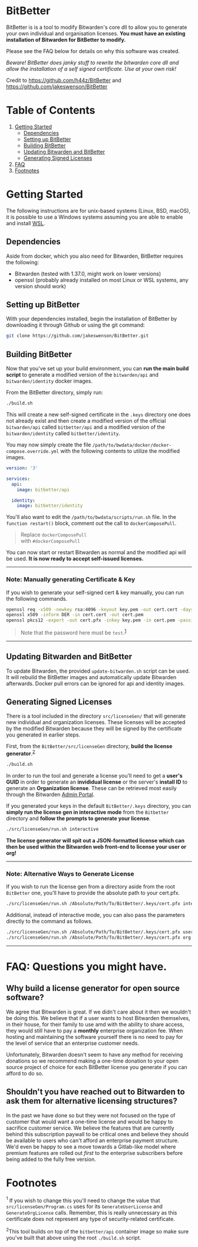 # BitBetter

BitBetter is is a tool to modify Bitwarden's core dll to allow you to generate your own individual and organisation licenses. **You must have an existing installation of Bitwarden for BitBetter to modify.**

Please see the FAQ below for details on why this software was created.

_Beware! BitBetter does janky stuff to rewrite the bitwarden core dll and allow the installation of a self signed certificate. Use at your own risk!_

Credit to https://github.com/h44z/BitBetter and https://github.com/jakeswenson/BitBetter

# Table of Contents
1. [Getting Started](#getting-started)
    + [Dependencies](#dependencies)
    + [Setting up BitBetter](#setting-up-bitbetter)
    + [Building BitBetter](#building-bitbetter)
    + [Updating Bitwarden and BitBetter](#updating-bitwarden-and-bitbetter)
    + [Generating Signed Licenses](#generating-signed-licenses)
2. [FAQ](#faq-questions-you-might-have-)
3. [Footnotes](#footnotes)

# Getting Started
The following instructions are for unix-based systems (Linux, BSD, macOS), it is possible to use a Windows systems assuming you are able to enable and install [WSL](https://docs.microsoft.com/en-us/windows/wsl/install-win10).

## Dependencies
Aside from docker, which you also need for Bitwarden, BitBetter requires the following:

* Bitwarden (tested with 1.37.0, might work on lower versions)
* openssl (probably already installed on most Linux or WSL systems, any version should work)

## Setting up BitBetter
With your dependencies installed, begin the installation of BitBetter by downloading it through Github or using the git command:

```bash
git clone https://github.com/jakeswenson/BitBetter.git
```

## Building BitBetter

Now that you've set up your build environment, you can **run the main build script** to generate a modified version of the `bitwarden/api` and `bitwarden/identity` docker images.

From the BitBetter directory, simply run:
```bash
./build.sh
```

This will create a new self-signed certificate in the `.keys` directory one does not already exist and then create a modified version of the official `bitwarden/api` called `bitbetter/api` and a modified version of the `bitwarden/identity` called `bitbetter/identity`.

You may now simply create the file `/path/to/bwdata/docker/docker-compose.override.yml` with the following contents to utilize the modified images.

```yaml
version: '3'

services:
  api:
    image: bitbetter/api

  identity:
    image: bitbetter/identity
```

You'll also want to edit the `/path/to/bwdata/scripts/run.sh` file. In the `function restart()` block, comment out the call to `dockerComposePull`.

> Replace `dockerComposePull`<br>with `#dockerComposePull`

You can now start or restart Bitwarden as normal and the modified api will be used. **It is now ready to accept self-issued licenses.**

---
### Note: Manually generating Certificate & Key

If you wish to generate your self-signed cert & key manually, you can run the following commands.

```bash
openssl req -x509 -newkey rsa:4096 -keyout key.pem -out cert.cert -days 36500 -outform DER -passout pass:test
openssl x509 -inform DER -in cert.cert -out cert.pem
openssl pkcs12 -export -out cert.pfx -inkey key.pem -in cert.pem -passin pass:test -passout pass:test
```

> Note that the password here must be `test`.<sup>[1](#f1)</sup>

---

## Updating Bitwarden and BitBetter

To update Bitwarden, the provided `update-bitwarden.sh` script can be used. It will rebuild the BitBetter images and automatically update Bitwarden afterwards. Docker pull errors can be ignored for api and identity images.

## Generating Signed Licenses

There is a tool included in the directory `src/licenseGen/` that will generate new individual and organization licenses. These licenses will be accepted by the modified Bitwarden because they will be signed by the certificate you generated in earlier steps.

First, from the `BitBetter/src/licenseGen` directory, **build the license generator**.<sup>[2](#f2)</sup>

```bash
./build.sh
```

In order to run the tool and generate a license you'll need to get a **user's GUID** in order to generate an **invididual license** or the server's **install ID** to generate an **Organization license**. These can be retrieved most easily through the Bitwarden [Admin Portal](https://help.bitwarden.com/article/admin-portal/).

If you generated your keys in the default `BitBetter/.keys` directory, you can **simply run the license gen in interactive mode** from the `Bitbetter` directory and **follow the prompts to generate your license**.

```bash
./src/licenseGen/run.sh interactive
```

**The license generator will spit out a JSON-formatted license which can then be used within the Bitwarden web front-end to license your user or org!**

---

### Note: Alternative Ways to Generate License

If you wish to run the license gen from a directory aside from the root `BitBetter` one, you'll have to provide the absolute path to your cert.pfx.

```bash
./src/licenseGen/run.sh /Absolute/Path/To/BitBetter/.keys/cert.pfx interactive
```

Additional, instead of interactive mode, you can also pass the parameters directly to the command as follows.

```bash
./src/licenseGen/run.sh /Absolute/Path/To/BitBetter/.keys/cert.pfx user "Name" "EMail" "User-GUID"
./src/licenseGen/run.sh /Absolute/Path/To/BitBetter/.keys/cert.pfx org "Name" "EMail" "Install-ID used to install the server"
```

---


# FAQ: Questions you might have.

## Why build a license generator for open source software?

We agree that Bitwarden is great. If we didn't care about it then we wouldn't be doing this. We believe that if a user wants to host Bitwarden themselves, in their house, for their family to use amd with the ability to share access, they would still have to pay a **monthly** enterprise organization fee. When hosting and maintaining the software yourself there is no need to pay for the level of service that an enterprise customer needs.

Unfortunately, Bitwarden doesn't seem to have any method for receiving donations so we recommend making a one-time donation to your open source project of choice for each BitBetter license you generate if you can afford to do so.

## Shouldn't you have reached out to Bitwarden to ask them for alternative licensing structures?

In the past we have done so but they were not focused on the type of customer that would want a one-time license and would be happy to sacrifice customer service. We believe the features that are currently behind this subscription paywall to be critical ones and believe they should be available to users who can't afford an enterprise payment structure. We'd even be happy to see a move towards a Gitlab-like model where premium features are rolled out *first* to the enterprise subscribers before being added to the fully free version.

# Footnotes

<a name="#f1"><sup>1</sup></a> If you wish to change this you'll need to change the value that `src/licenseGen/Program.cs` uses for its `GenerateUserLicense` and `GenerateOrgLicense` calls. Remember, this is really unnecessary as this certificate does not represent any type of security-related certificate.

<a name="#f2"><sup>2</sup></a>This tool builds on top of the `bitbetter/api` container image so make sure you've built that above using the root `./build.sh` script.
